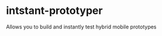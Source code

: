 intstant-prototyper
===================

Allows you to build and instantly test hybrid mobile prototypes

